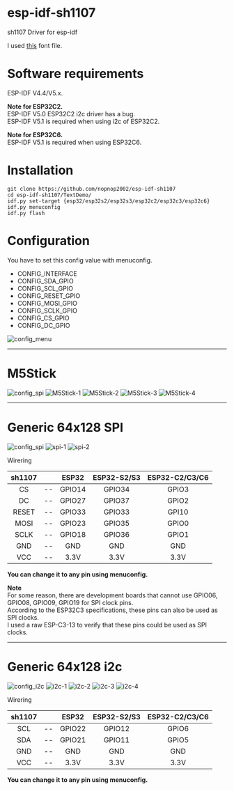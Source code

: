 # esp-idf-sh1107
sh1107 Driver for esp-idf

I used [this](https://github.com/dhepper/font8x8) font file.   

# Software requirements
ESP-IDF V4.4/V5.x.   

__Note for ESP32C2.__   
ESP-IDF V5.0 ESP32C2 i2c driver has a bug.   
ESP-IDF V5.1 is required when using i2c of ESP32C2.   

__Note for ESP32C6.__   
ESP-IDF V5.1 is required when using ESP32C6.   

# Installation

```
git clone https://github.com/nopnop2002/esp-idf-sh1107
cd esp-idf-sh1107/TextDemo/
idf.py set-target {esp32/esp32s2/esp32s3/esp32c2/esp32c3/esp32c6}
idf.py menuconfig
idf.py flash
```


# Configuration   
You have to set this config value with menuconfig.   
- CONFIG_INTERFACE   
- CONFIG_SDA_GPIO   
- CONFIG_SCL_GPIO   
- CONFIG_RESET_GPIO   
- CONFIG_MOSI_GPIO   
- CONFIG_SCLK_GPIO   
- CONFIG_CS_GPIO   
- CONFIG_DC_GPIO   

![config_menu](https://user-images.githubusercontent.com/6020549/103494664-2d20cb80-4e7b-11eb-8b87-8ed63cb5c60b.jpg)

---

# M5Stick
![config_spi](https://user-images.githubusercontent.com/6020549/103494674-327e1600-4e7b-11eb-9e63-786536862ac0.jpg)
![M5Stick-1](https://user-images.githubusercontent.com/6020549/103348592-d1062200-4add-11eb-8429-7c94f62cd38d.JPG)
![M5Stick-2](https://user-images.githubusercontent.com/6020549/103348595-d2374f00-4add-11eb-919f-f0d64f5a5003.JPG)
![M5Stick-3](https://user-images.githubusercontent.com/6020549/103348596-d2cfe580-4add-11eb-8fe7-2cf9f1d79406.JPG)
![M5Stick-4](https://user-images.githubusercontent.com/6020549/103348598-d4011280-4add-11eb-910b-9c47d61a7db3.JPG)

---

# Generic 64x128 SPI
![config_spi](https://user-images.githubusercontent.com/6020549/103494674-327e1600-4e7b-11eb-9e63-786536862ac0.jpg)
![spi-1](https://user-images.githubusercontent.com/6020549/138789782-6c7904d3-c25e-48f7-aaaa-fec98cf07dce.JPG)
![spi-2](https://user-images.githubusercontent.com/6020549/138789787-dca0f931-8106-4ce8-92bb-b87e01927cc2.JPG)

Wirering

|sh1107||ESP32|ESP32-S2/S3|ESP32-C2/C3/C6|
|:-:|:-:|:-:|:-:|:-:|
|CS|--|GPIO14|GPIO34|GPIO3|
|DC|--|GPIO27|GPIO37|GPIO2|
|RESET|--|GPIO33|GPIO33|GPI10|
|MOSI|--|GPIO23|GPIO35|GPIO0|
|SCLK|--|GPIO18|GPIO36|GPIO1|
|GND|--|GND|GND|GND|
|VCC|--|3.3V|3.3V|3.3V|

__You can change it to any pin using menuconfig.__   

__Note__   
For some reason, there are development boards that cannot use GPIO06, GPIO08, GPIO09, GPIO19 for SPI clock pins.   
According to the ESP32C3 specifications, these pins can also be used as SPI clocks.   
I used a raw ESP-C3-13 to verify that these pins could be used as SPI clocks.   


---

# Generic 64x128 i2c

![config_i2c](https://user-images.githubusercontent.com/6020549/103494667-301bbc00-4e7b-11eb-8314-c4e8944fca0d.jpg)
![i2c-1](https://user-images.githubusercontent.com/6020549/103496654-6577d800-4e82-11eb-9d7f-c0b6af226bee.JPG)
![i2c-2](https://user-images.githubusercontent.com/6020549/103496656-67419b80-4e82-11eb-88e9-640c6cba9769.JPG)
![i2c-3](https://user-images.githubusercontent.com/6020549/103496658-690b5f00-4e82-11eb-96a0-0499a840f9b1.JPG)
![i2c-4](https://user-images.githubusercontent.com/6020549/103496662-6ad52280-4e82-11eb-9177-335eed508e26.JPG)

Wirering

|sh1107||ESP32|ESP32-S2/S3|ESP32-C2/C3/C6|
|:-:|:-:|:-:|:-:|:-:|
|SCL|--|GPIO22|GPIO12|GPIO6|
|SDA|--|GPIO21|GPIO11|GPIO5|
|GND|--|GND|GND|GND|
|VCC|--|3.3V|3.3V|3.3V|

__You can change it to any pin using menuconfig.__   

